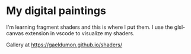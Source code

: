 # My digital paintings
I'm learning fragment shaders and this is where I put them.
I use the glsl-canvas extension in vscode to visualize my shaders.

Gallery at https://gaeldumon.github.io/shaders/
